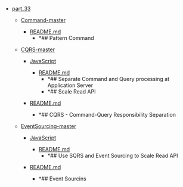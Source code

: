- <a href = "F:\Node_projects\Node_Way\Education\TSH_video\Timur_Video_Node.js\part_33\cat.part_33\dir.part_33.md">part_33</a>
    - <a href = "F:\Node_projects\Node_Way\Education\TSH_video\Timur_Video_Node.js\part_33\Command-master\cat.Command-master\dir.Command-master.md">Command-master</a>
        - <a href = "F:\Node_projects\Node_Way\Education\TSH_video\Timur_Video_Node.js\part_33\Command-master\README.md">README.md</a>
            - *## Pattern Command
    
    - <a href = "F:\Node_projects\Node_Way\Education\TSH_video\Timur_Video_Node.js\part_33\CQRS-master\cat.CQRS-master\dir.CQRS-master.md">CQRS-master</a>
        - <a href = "F:\Node_projects\Node_Way\Education\TSH_video\Timur_Video_Node.js\part_33\CQRS-master\JavaScript\cat.JavaScript\dir.JavaScript.md">JavaScript</a>
            - <a href = "F:\Node_projects\Node_Way\Education\TSH_video\Timur_Video_Node.js\part_33\CQRS-master\JavaScript\README.md">README.md</a>
                - *## Separate Command and Query processing at Application Server
                - *## Scale Read API
        
        - <a href = "F:\Node_projects\Node_Way\Education\TSH_video\Timur_Video_Node.js\part_33\CQRS-master\README.md">README.md</a>
            - *## CQRS - Command-Query Responsibility Separation
    
    - <a href = "F:\Node_projects\Node_Way\Education\TSH_video\Timur_Video_Node.js\part_33\EventSourcing-master\cat.EventSourcing-master\dir.EventSourcing-master.md">EventSourcing-master</a>
        - <a href = "F:\Node_projects\Node_Way\Education\TSH_video\Timur_Video_Node.js\part_33\EventSourcing-master\JavaScript\cat.JavaScript\dir.JavaScript.md">JavaScript</a>
            - <a href = "F:\Node_projects\Node_Way\Education\TSH_video\Timur_Video_Node.js\part_33\EventSourcing-master\JavaScript\README.md">README.md</a>
                - *## Use SQRS and Event Sourcing to Scale Read API
        
        - <a href = "F:\Node_projects\Node_Way\Education\TSH_video\Timur_Video_Node.js\part_33\EventSourcing-master\README.md">README.md</a>
            - *## Event Sourcins
    
